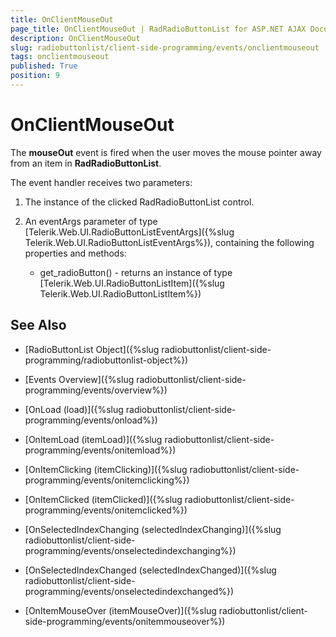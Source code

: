 ```yaml
---
title: OnClientMouseOut
page_title: OnClientMouseOut | RadRadioButtonList for ASP.NET AJAX Documentation
description: OnClientMouseOut
slug: radiobuttonlist/client-side-programming/events/onclientmouseout
tags: onclientmouseout
published: True
position: 9
---
```


# OnClientMouseOut

The **mouseOut** event is fired when the user moves the mouse pointer away from an item in **RadRadioButtonList**.

The event handler receives two parameters:

1. The instance of the clicked RadRadioButtonList control.

1. An eventArgs parameter of type [Telerik.Web.UI.RadioButtonListEventArgs]({%slug Telerik.Web.UI.RadioButtonListEventArgs%}), containing the following properties and methods:
	* get_radioButton() - returns an instance of type [Telerik.Web.UI.RadioButtonListItem]({%slug Telerik.Web.UI.RadioButtonListItem%}) 


## See Also

 * [RadioButtonList Object]({%slug radiobuttonlist/client-side-programming/radiobuttonlist-object%})

* [Events Overview]({%slug radiobuttonlist/client-side-programming/events/overview%})

* [OnLoad (load)]({%slug radiobuttonlist/client-side-programming/events/onload%})

* [OnItemLoad (itemLoad)]({%slug radiobuttonlist/client-side-programming/events/onitemload%})

* [OnItemClicking (itemClicking)]({%slug radiobuttonlist/client-side-programming/events/onitemclicking%})

* [OnItemClicked (itemClicked)]({%slug radiobuttonlist/client-side-programming/events/onitemclicked%})

* [OnSelectedIndexChanging (selectedIndexChanging)]({%slug radiobuttonlist/client-side-programming/events/onselectedindexchanging%})

* [OnSelectedIndexChanged (selectedIndexChanged)]({%slug radiobuttonlist/client-side-programming/events/onselectedindexchanged%})

* [OnItemMouseOver (itemMouseOver)]({%slug radiobuttonlist/client-side-programming/events/onitemmouseover%})